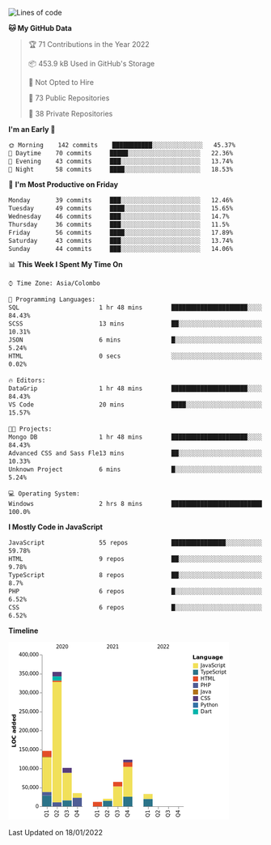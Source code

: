 
<!--START_SECTION:waka-->
![Lines of code](https://img.shields.io/badge/From%20Hello%20World%20I%27ve%20Written-891%20Thousand%20lines%20of%20code-blue)

**🐱 My GitHub Data** 

> 🏆 71 Contributions in the Year 2022
 > 
> 📦 453.9 kB Used in GitHub's Storage 
 > 
> 🚫 Not Opted to Hire
 > 
> 📜 73 Public Repositories 
 > 
> 🔑 38 Private Repositories  
 > 
**I'm an Early 🐤** 

```text
🌞 Morning    142 commits    ███████████░░░░░░░░░░░░░░   45.37% 
🌆 Daytime    70 commits     █████░░░░░░░░░░░░░░░░░░░░   22.36% 
🌃 Evening    43 commits     ███░░░░░░░░░░░░░░░░░░░░░░   13.74% 
🌙 Night      58 commits     ████░░░░░░░░░░░░░░░░░░░░░   18.53%

```
📅 **I'm Most Productive on Friday** 

```text
Monday       39 commits     ███░░░░░░░░░░░░░░░░░░░░░░   12.46% 
Tuesday      49 commits     ████░░░░░░░░░░░░░░░░░░░░░   15.65% 
Wednesday    46 commits     ███░░░░░░░░░░░░░░░░░░░░░░   14.7% 
Thursday     36 commits     ███░░░░░░░░░░░░░░░░░░░░░░   11.5% 
Friday       56 commits     ████░░░░░░░░░░░░░░░░░░░░░   17.89% 
Saturday     43 commits     ███░░░░░░░░░░░░░░░░░░░░░░   13.74% 
Sunday       44 commits     ███░░░░░░░░░░░░░░░░░░░░░░   14.06%

```


📊 **This Week I Spent My Time On** 

```text
⌚︎ Time Zone: Asia/Colombo

💬 Programming Languages: 
SQL                      1 hr 48 mins        █████████████████████░░░░   84.43% 
SCSS                     13 mins             ██░░░░░░░░░░░░░░░░░░░░░░░   10.31% 
JSON                     6 mins              █░░░░░░░░░░░░░░░░░░░░░░░░   5.24% 
HTML                     0 secs              ░░░░░░░░░░░░░░░░░░░░░░░░░   0.02%

🔥 Editors: 
DataGrip                 1 hr 48 mins        █████████████████████░░░░   84.43% 
VS Code                  20 mins             ████░░░░░░░░░░░░░░░░░░░░░   15.57%

🐱‍💻 Projects: 
Mongo DB                 1 hr 48 mins        █████████████████████░░░░   84.43% 
Advanced CSS and Sass Fle13 mins             ██░░░░░░░░░░░░░░░░░░░░░░░   10.33% 
Unknown Project          6 mins              █░░░░░░░░░░░░░░░░░░░░░░░░   5.24%

💻 Operating System: 
Windows                  2 hrs 8 mins        █████████████████████████   100.0%

```

**I Mostly Code in JavaScript** 

```text
JavaScript               55 repos            ███████████████░░░░░░░░░░   59.78% 
HTML                     9 repos             ██░░░░░░░░░░░░░░░░░░░░░░░   9.78% 
TypeScript               8 repos             ██░░░░░░░░░░░░░░░░░░░░░░░   8.7% 
PHP                      6 repos             █░░░░░░░░░░░░░░░░░░░░░░░░   6.52% 
CSS                      6 repos             █░░░░░░░░░░░░░░░░░░░░░░░░   6.52%

```


**Timeline**

![Chart not found](https://raw.githubusercontent.com/ccweerasinghe1994/ccweerasinghe1994/master/charts/bar_graph.png) 


 Last Updated on 18/01/2022
<!--END_SECTION:waka-->
